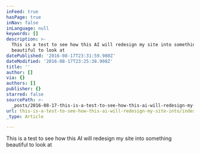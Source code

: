 ```yaml
---
inFeed: true
hasPage: true
inNav: false
inLanguage: null
keywords: []
description: >-
  This is a test to see how this AI will redesign my site into something
  beautiful to look at
datePublished: '2016-08-17T23:31:59.980Z'
dateModified: '2016-08-17T23:25:38.908Z'
title: ''
author: []
via: {}
authors: []
publisher: {}
starred: false
sourcePath: >-
  _posts/2016-08-17-this-is-a-test-to-see-how-this-ai-will-redesign-my-site-into.md
url: this-is-a-test-to-see-how-this-ai-will-redesign-my-site-into/index.html
_type: Article

---
```

This is a test to see how this AI will redesign my site into something beautiful to look at
